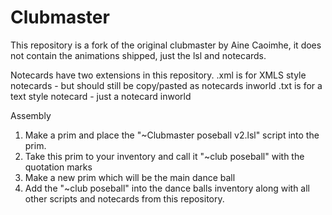 # Clubmaster

This repository is a fork of the original clubmaster by Aine Caoimhe, it does not contain the animations shipped, just the lsl and notecards.

Notecards have two extensions in this repository. 
.xml is for XMLS style notecards - but should still be copy/pasted as notecards inworld
.txt is for a text style notecard - just a notecard inworld 

Assembly
1. Make a prim and place the "~Clubmaster poseball v2.lsl" script into the prim. 
2. Take this prim to your inventory and call it "~club poseball" with the quotation marks
3. Make a new prim which will be the main dance ball 
4. Add the "~club poseball" into the dance balls inventory along with all other scripts and notecards from this repository. 
